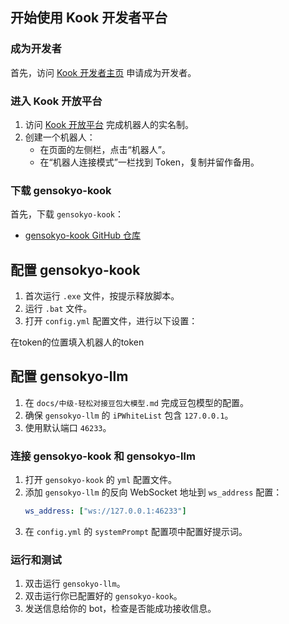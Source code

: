 ## 开始使用 Kook 开发者平台

### 成为开发者

首先，访问 [Kook 开发者主页](https://www.kookapp.cn/developer.html) 申请成为开发者。

### 进入 Kook 开放平台

1. 访问 [Kook 开放平台](https://developer.kookapp.cn/app/index) 完成机器人的实名制。
2. 创建一个机器人：
   - 在页面的左侧栏，点击“机器人”。
   - 在“机器人连接模式”一栏找到 Token，复制并留作备用。

### 下载 gensokyo-kook

首先，下载 `gensokyo-kook`：
- [gensokyo-kook GitHub 仓库](https://github.com/Hoshinonyaruko/gensokyo-kook)


## 配置 gensokyo-kook

1. 首次运行 `.exe` 文件，按提示释放脚本。
2. 运行 `.bat` 文件。
3. 打开 `config.yml` 配置文件，进行以下设置：

在token的位置填入机器人的token

## 配置 gensokyo-llm

1. 在 `docs/中级-轻松对接豆包大模型.md` 完成豆包模型的配置。
2. 确保 `gensokyo-llm` 的 `iPWhiteList` 包含 `127.0.0.1`。
3. 使用默认端口 `46233`。

### 连接 gensokyo-kook 和 gensokyo-llm

1. 打开 `gensokyo-kook` 的 `yml` 配置文件。
2. 添加 `gensokyo-llm` 的反向 WebSocket 地址到 `ws_address` 配置：
   ```yaml
   ws_address: ["ws://127.0.0.1:46233"]
   ```
3. 在 `config.yml` 的 `systemPrompt` 配置项中配置好提示词。

### 运行和测试

1. 双击运行 `gensokyo-llm`。
2. 双击运行你已配置好的 `gensokyo-kook`。
3. 发送信息给你的 bot，检查是否能成功接收信息。